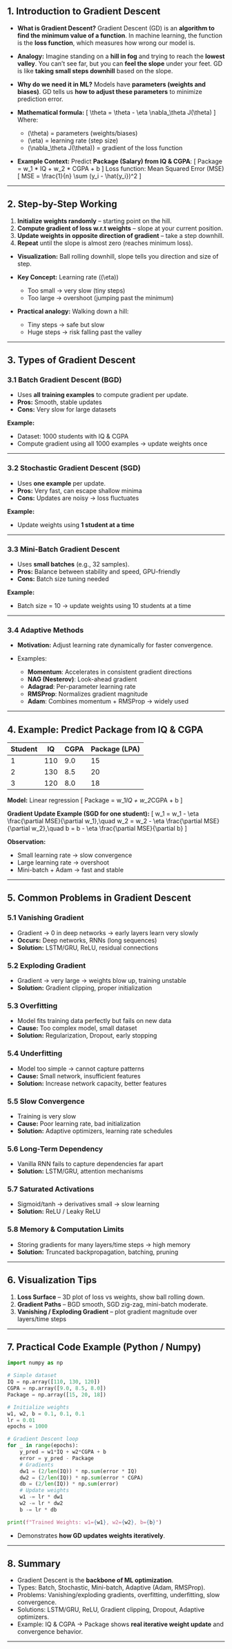 ## **1. Introduction to Gradient Descent**

* **What is Gradient Descent?**
  Gradient Descent (GD) is an **algorithm to find the minimum value of a function**. In machine learning, the function is the **loss function**, which measures how wrong our model is.

* **Analogy:**
  Imagine standing on a **hill in fog** and trying to reach the **lowest valley**. You can’t see far, but you can **feel the slope** under your feet. GD is like **taking small steps downhill** based on the slope.

* **Why do we need it in ML?**
  Models have **parameters (weights and biases)**. GD tells us **how to adjust these parameters** to minimize prediction error.

* **Mathematical formula:**
  [
  \theta = \theta - \eta \nabla_\theta J(\theta)
  ]
  Where:

  * (\theta) = parameters (weights/biases)
  * (\eta) = learning rate (step size)
  * (\nabla_\theta J(\theta)) = gradient of the loss function

* **Example Context:**
  Predict **Package (Salary) from IQ & CGPA**:
  [
  Package = w_1 * IQ + w_2 * CGPA + b
  ]
  Loss function: Mean Squared Error (MSE)
  [
  MSE = \frac{1}{n} \sum (y_i - \hat{y_i})^2
  ]

---

## **2. Step-by-Step Working**

1. **Initialize weights randomly** – starting point on the hill.
2. **Compute gradient of loss w.r.t weights** – slope at your current position.
3. **Update weights in opposite direction of gradient** – take a step downhill.
4. **Repeat** until the slope is almost zero (reaches minimum loss).

* **Visualization:** Ball rolling downhill, slope tells you direction and size of step.

* **Key Concept:** Learning rate ((\eta))

  * Too small → very slow (tiny steps)
  * Too large → overshoot (jumping past the minimum)

* **Practical analogy:** Walking down a hill:

  * Tiny steps → safe but slow
  * Huge steps → risk falling past the valley

---

## **3. Types of Gradient Descent**

### **3.1 Batch Gradient Descent (BGD)**

* Uses **all training examples** to compute gradient per update.
* **Pros:** Smooth, stable updates
* **Cons:** Very slow for large datasets

**Example:**

* Dataset: 1000 students with IQ & CGPA
* Compute gradient using all 1000 examples → update weights once

---

### **3.2 Stochastic Gradient Descent (SGD)**

* Uses **one example** per update.
* **Pros:** Very fast, can escape shallow minima
* **Cons:** Updates are noisy → loss fluctuates

**Example:**

* Update weights using **1 student at a time**

---

### **3.3 Mini-Batch Gradient Descent**

* Uses **small batches** (e.g., 32 samples).
* **Pros:** Balance between stability and speed, GPU-friendly
* **Cons:** Batch size tuning needed

**Example:**

* Batch size = 10 → update weights using 10 students at a time

---

### **3.4 Adaptive Methods**

* **Motivation:** Adjust learning rate dynamically for faster convergence.
* Examples:

  * **Momentum**: Accelerates in consistent gradient directions
  * **NAG (Nesterov)**: Look-ahead gradient
  * **Adagrad**: Per-parameter learning rate
  * **RMSProp**: Normalizes gradient magnitude
  * **Adam**: Combines momentum + RMSProp → widely used

---

## **4. Example: Predict Package from IQ & CGPA**

| Student | IQ  | CGPA | Package (LPA) |
| ------- | --- | ---- | ------------- |
| 1       | 110 | 9.0  | 15            |
| 2       | 130 | 8.5  | 20            |
| 3       | 120 | 8.0  | 18            |

**Model:** Linear regression
[
Package = w_1*IQ + w_2*CGPA + b
]

**Gradient Update Example (SGD for one student):**
[
w_1 = w_1 - \eta \frac{\partial MSE}{\partial w_1},\quad
w_2 = w_2 - \eta \frac{\partial MSE}{\partial w_2},\quad
b = b - \eta \frac{\partial MSE}{\partial b}
]

**Observation:**

* Small learning rate → slow convergence
* Large learning rate → overshoot
* Mini-batch + Adam → fast and stable

---

## **5. Common Problems in Gradient Descent**

### **5.1 Vanishing Gradient**

* Gradient → 0 in deep networks → early layers learn very slowly
* **Occurs:** Deep networks, RNNs (long sequences)
* **Solution:** LSTM/GRU, ReLU, residual connections

### **5.2 Exploding Gradient**

* Gradient → very large → weights blow up, training unstable
* **Solution:** Gradient clipping, proper initialization

### **5.3 Overfitting**

* Model fits training data perfectly but fails on new data
* **Cause:** Too complex model, small dataset
* **Solution:** Regularization, Dropout, early stopping

### **5.4 Underfitting**

* Model too simple → cannot capture patterns
* **Cause:** Small network, insufficient features
* **Solution:** Increase network capacity, better features

### **5.5 Slow Convergence**

* Training is very slow
* **Cause:** Poor learning rate, bad initialization
* **Solution:** Adaptive optimizers, learning rate schedules

### **5.6 Long-Term Dependency**

* Vanilla RNN fails to capture dependencies far apart
* **Solution:** LSTM/GRU, attention mechanisms

### **5.7 Saturated Activations**

* Sigmoid/tanh → derivatives small → slow learning
* **Solution:** ReLU / Leaky ReLU

### **5.8 Memory & Computation Limits**

* Storing gradients for many layers/time steps → high memory
* **Solution:** Truncated backpropagation, batching, pruning

---

## **6. Visualization Tips**

1. **Loss Surface** – 3D plot of loss vs weights, show ball rolling down.
2. **Gradient Paths** – BGD smooth, SGD zig-zag, mini-batch moderate.
3. **Vanishing / Exploding Gradient** – plot gradient magnitude over layers/time steps

---

## **7. Practical Code Example (Python / Numpy)**

```python
import numpy as np

# Simple dataset
IQ = np.array([110, 130, 120])
CGPA = np.array([9.0, 8.5, 8.0])
Package = np.array([15, 20, 18])

# Initialize weights
w1, w2, b = 0.1, 0.1, 0.1
lr = 0.01
epochs = 1000

# Gradient Descent loop
for _ in range(epochs):
    y_pred = w1*IQ + w2*CGPA + b
    error = y_pred - Package
    # Gradients
    dw1 = (2/len(IQ)) * np.sum(error * IQ)
    dw2 = (2/len(IQ)) * np.sum(error * CGPA)
    db = (2/len(IQ)) * np.sum(error)
    # Update weights
    w1 -= lr * dw1
    w2 -= lr * dw2
    b -= lr * db

print(f"Trained Weights: w1={w1}, w2={w2}, b={b}")
```

* Demonstrates **how GD updates weights iteratively**.

---

## **8. Summary**

* Gradient Descent is the **backbone of ML optimization**.
* Types: Batch, Stochastic, Mini-batch, Adaptive (Adam, RMSProp).
* Problems: Vanishing/exploding gradients, overfitting, underfitting, slow convergence.
* Solutions: LSTM/GRU, ReLU, Gradient clipping, Dropout, Adaptive optimizers.
* Example: IQ & CGPA → Package shows **real iterative weight update** and convergence behavior.

---


